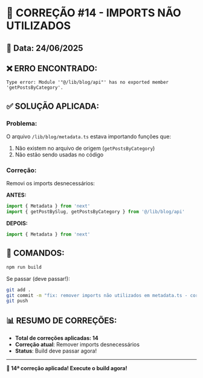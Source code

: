 # 🚨 CORREÇÃO #14 - IMPORTS NÃO UTILIZADOS

## 📅 Data: 24/06/2025

## ❌ ERRO ENCONTRADO:
```
Type error: Module '"@/lib/blog/api"' has no exported member 'getPostsByCategory'.
```

## ✅ SOLUÇÃO APLICADA:

### Problema:
O arquivo `/lib/blog/metadata.ts` estava importando funções que:
1. Não existem no arquivo de origem (`getPostsByCategory`)
2. Não estão sendo usadas no código

### Correção:
Removi os imports desnecessários:

**ANTES:**
```typescript
import { Metadata } from 'next'
import { getPostBySlug, getPostsByCategory } from '@/lib/blog/api'
```

**DEPOIS:**
```typescript
import { Metadata } from 'next'
```

## 🎯 COMANDOS:

```bash
npm run build
```

Se passar (deve passar!):

```bash
git add .
git commit -m "fix: remover imports não utilizados em metadata.ts - correção #14"
git push
```

## 📊 RESUMO DE CORREÇÕES:
- **Total de correções aplicadas: 14**
- **Correção atual**: Remover imports desnecessários
- **Status**: Build deve passar agora!

---

**🚀 14ª correção aplicada! Execute o build agora!**
